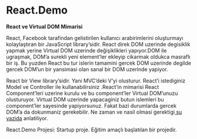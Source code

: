 # React.Demo

**React ve Virtual DOM Mimarisi**

React, Facebook tarafindan gelistirilen kullanıcı arabirimlerini oluşturmayı kolaylaştıran bir JavaScript library’sidir.
React direk DOM uzerinde degisiklik yapmak yerine Virtual DOM uzerinde değişiklikleri yapıyor.DOM ile ugraşmak, DOM’a surekli yeni element’ler ekleyip cikarmak oldukca masraflı bir iş. Bu yuzden React bu tur islerin tamamini gercek DOM uzerinde degilde gercek DOM’un bir yansimasi olan sanal bir DOM uzerinde yapiyor.

React bir View library’sidir. Yani MVC’deki V’yi olusturur. React’i istediginiz Model ve Controller ile kullanabilirsiniz .React’in mimarisi React Component’leri uzerine kurulu ve bu component’ler Virtual DOM’unuzu olusturuyor. Virtual DOM uzerinde yapacaginiz butun islemleri bu component’ler sayesinde yapiyorsunuz. Fakat bazi durumlarda gercek DOM’a da dokunmaniz gerekebilir. Ne zaman ve nasil olmasi gerektigi[ şu yazida](https://facebook.github.io/react/docs/refs-and-the-dom.html) anlatiliyor.

React.Demo Projesi: Startup proje. Eğitim amaçlı başlatılan bir projedir.